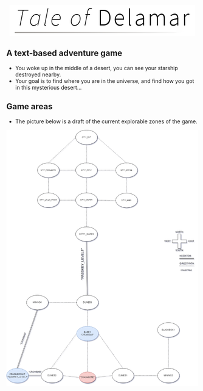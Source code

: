 <p align="center">
  <img src="../Misc/TaleOfDelamar_BAN1.png">
</p>

## A text-based adventure game
- You woke up in the middle of a desert, you can see your starship destroyed nearby.
- Your goal is to find where you are in the universe, and find how you got in this mysterious desert...

## Game areas
- The picture below is a draft of the current explorable zones of the game.

![](../Misc/taleOfDelamar_WORLDROOMS.png)
